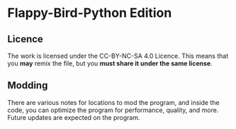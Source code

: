 # Flappy-Bird-Python Edition
## Licence
The work is licensed under the CC-BY-NC-SA 4.0 Licence.
This means that you **may** remix the file, but you **must share it under the same license**.
## Modding
There are various notes for locations to mod the program, and inside the code, you can optimize the program for performance, quality, and more.
Future updates are expected on the program.
